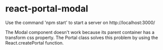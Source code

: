 # react-portal-modal
Use the command 'npm start' to start a server on http://localhost:3000/

The Modal component doesn't work because its parent container has a transform css property.
The Portal class solves this problem by using the React.createPortal function.
